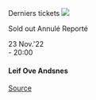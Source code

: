 [](https://www.bozar.be/fr/calendrier/leif-ove-andsnes-0)

Derniers tickets ![](https://www.bozar.be/sites/default/files/styles/small_card_landscape/public/efficy/images/2817960_20221123_leif_ove_andsnes_c_helge_hansen_sony_music_entertainment.jpg?h=90ffebde&itok=5mTNR0zc) 

Sold out Annulé Reporté

23 Nov.'22  
\- 20:00

#### Leif Ove Andsnes

[Source](https://www.bozar.be/fr/search?contentType=event&searchQuery=kang)